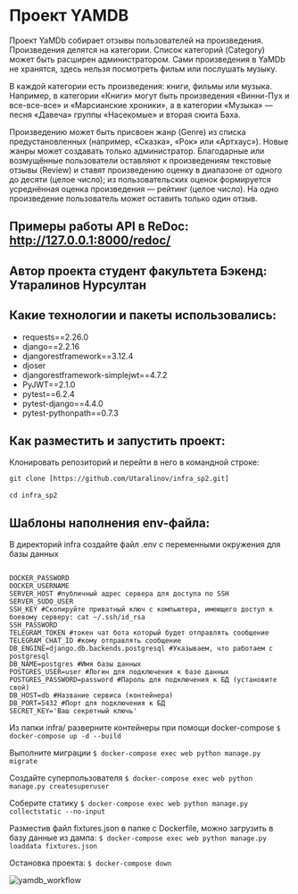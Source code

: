 # Проект YAMDB
Проект YaMDb собирает отзывы пользователей на произведения. 
Произведения делятся на категории. Список категорий (Category) может быть расширен администратором.
Сами произведения в YaMDb не хранятся, здесь нельзя посмотреть фильм или послушать музыку.

В каждой категории есть произведения: книги, фильмы или музыка. Например, в категории «Книги» могут быть произведения «Винни-Пух и все-все-все» и «Марсианские хроники», а в категории «Музыка» — песня «Давеча» группы «Насекомые» и вторая сюита Баха.

Произведению может быть присвоен жанр (Genre) из списка предустановленных (например, «Сказка», «Рок» или «Артхаус»). Новые жанры может создавать только администратор.
Благодарные или возмущённые пользователи оставляют к произведениям текстовые отзывы (Review) и ставят произведению оценку в диапазоне от одного до десяти (целое число); из пользовательских оценок формируется усреднённая оценка произведения — рейтинг (целое число). На одно произведение пользователь может оставить только один отзыв.

## Примеры работы API в ReDoc: http://127.0.0.1:8000/redoc/

## Автор проекта студент факультета Бэкенд: Утаралинов Нурсултан

## Какие технологии и пакеты использовались:

* requests==2.26.0
* django==2.2.16
* djangorestframework==3.12.4
* djoser
* djangorestframework-simplejwt==4.7.2
* PyJWT==2.1.0
* pytest==6.2.4
* pytest-django==4.4.0
* pytest-pythonpath==0.7.3


## Как разместить и запустить проект:

Клонировать репозиторий и перейти в него в командной строке:

<pre><code>git clone [https://github.com/Utaralinov/infra_sp2.git]</code>

<code>cd infra_sp2</code></pre>


## Шаблоны наполнения env-файла:
В директорий infra создайте файл .env с переменными окружения для базы данных

<code>
DOCKER_PASSWORD
DOCKER_USERNAME
SERVER_HOST #публичный адрес сервера для доступа по SSH
SERVER_SUDO_USER
SSH_KEY #Скопируйте приватный ключ с компьютера, имеющего доступ к боевому серверу: cat ~/.ssh/id_rsa
SSH_PASSWORD
TELEGRAM_TOKEN #токен чат бота который будет отправлять сообщение
TELEGRAM_CHAT_ID #кому отправлять сообщение
DB_ENGINE=django.db.backends.postgresql #Указываем, что работаем с postgresql
DB_NAME=postgres #Имя базы данных
POSTGRES_USER=user #Логин для подключения к базе данных
POSTGRES_PASSWORD=password #Пароль для подключения к БД (установите свой)
DB_HOST=db #Название сервиса (контейнера)
DB_PORT=5432 #Порт для подключения к БД
SECRET_KEY='Ваш секретный ключь'
</code>

Из папки infra/ разверните контейнеры при помощи docker-compose
<code>$ docker-compose up -d --build</code>

Выполните миграции
<code>$ docker-compose exec web python manage.py migrate</code>

Создайте суперпользователя 
<code>$ docker-compose exec web python manage.py createsuperuser</code>

Соберите статику
<code>$ docker-compose exec web python manage.py collectstatic --no-input</code>

Разместив файл fixtures.json в папке с Dockerfile, можно загрузить в базу данные из дампа:
<code>$ docker-compose exec web python manage.py loaddata fixtures.json</code>

Остановка проекта: 
<code>$ docker-compose down</code>



![yamdb_workflow](https://github.com/Utaralinov/yamdb_final/actions/workflows/yamdb_workflow/badge.svg)
